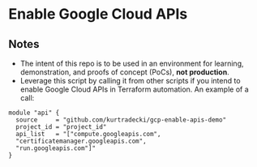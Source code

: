 # Enable Google Cloud APIs

## Notes
* The intent of this repo is to be used in an environment for learning, demonstration, and proofs of concept (PoCs), **not production**.
* Leverage this script by calling it from other scripts if you intend to enable Google Cloud APIs in Terraform automation. An example of a call:

```
module "api" {
  source     = "github.com/kurtradecki/gcp-enable-apis-demo"
  project_id = "project_id"
  api_list   = "["compute.googleapis.com", 
  "certificatemanager.googleapis.com",
  "run.googleapis.com"]"
}
```
